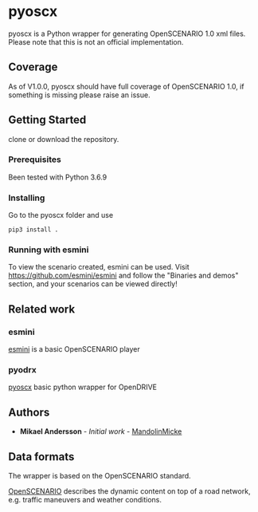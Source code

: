 # pyoscx
pyoscx is a Python wrapper for generating OpenSCENARIO 1.0 xml files. 
Please note that this is not an official implementation.



## Coverage

As of V1.0.0, pyoscx should have full coverage of OpenSCENARIO 1.0, if something is missing please raise an issue.

## Getting Started

clone or download the repository.

### Prerequisites

Been tested with Python 3.6.9


### Installing

Go to the pyoscx folder and use

```
pip3 install .
```

### Running with esmini
To view the scenario created, esmini can be used. Visit https://github.com/esmini/esmini and follow the "Binaries and demos" section, and your scenarios can be viewed directly!


## Related work


### esmini
[esmini](https://github.com/esmini/esmini) is a basic OpenSCENARIO player

### pyodrx
[pyoscx](https://github.com/pyoscx/pyoscx) basic python wrapper for OpenDRIVE
 
## Authors

* **Mikael Andersson** - *Initial work* - [MandolinMicke](https://github.com/MandolinMicke)

## Data formats
The wrapper is based on the OpenSCENARIO standard.

[OpenSCENARIO](https://www.asam.net/standards/detail/openscenario/)
describes the dynamic content on top of a road network, e.g. traffic maneuvers and weather conditions.



